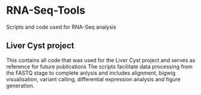 # RNA-Seq-Tools
Scripts and code used for RNA-Seq analysis

## Liver Cyst project
This contains all code that was used for the Liver Cyst project and serves as reference for future publications
The scripts facilitate data processing from the FASTQ stage to complete anlysis and includes alignment, bigwig visualisation, variant calling, differential expression analysis and figure generation.
